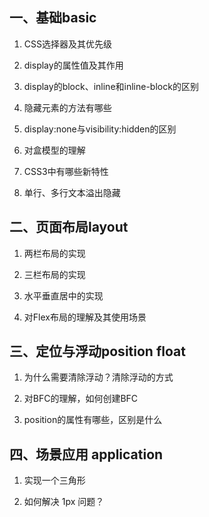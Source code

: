 ## **一、基础**basic

1. CSS选择器及其优先级

2. display的属性值及其作用

3. display的block、inline和inline-block的区别

4. 隐藏元素的方法有哪些

5. display:none与visibility:hidden的区别

6. 对盒模型的理解

7. CSS3中有哪些新特性

8. 单行、多行文本溢出隐藏



## **二、页面布局**layout

1. 两栏布局的实现

2. 三栏布局的实现

3. 水平垂直居中的实现

4. 对Flex布局的理解及其使用场景



## **三、定位与浮动**position float

1. 为什么需要清除浮动？清除浮动的方式

2. 对BFC的理解，如何创建BFC

3. position的属性有哪些，区别是什么



## **四、场景应用** application

1. 实现一个三角形

2. 如何解决 1px 问题？